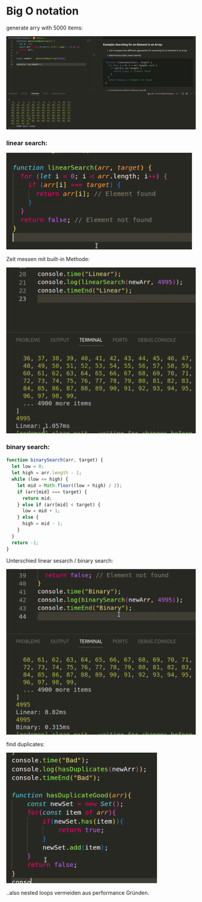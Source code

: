 # Big O notation

generate arry with 5000 items:

![Alt text](image.png)

### linear search:

![Alt text](image-1.png)

Zeit messen mit built-in Methode:

![Alt text](image-2.png)

### binary search:

```javascript
function binarySearch(arr, target) {
  let low = 0;
  let high = arr.length - 1;
  while (low <= high) {
    let mid = Math.floor((low + high) / 2);
    if (arr[mid] === target) {
      return mid;
    } else if (arr[mid] < target) {
      low = mid + 1;
    } else {
      high = mid - 1;
    }
  }
  return -1;
}
```

Unterschied linear sesarch / binary search:

![Alt text](image-3.png)

find duplicates:

![Alt text](image-4.png)

..also nested loops vermeiden aus performance Gründen.
